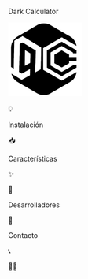 
Dark Calculator

<img src="GITHUB/logo-darkcalculator.png" width="150">

💡 


Instalación

📥 

Características

✨ 

🎨 

Desarrolladores

👤 

Contacto

📞 

💫🧮
